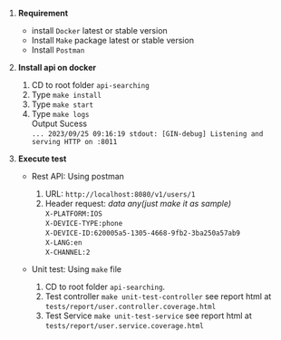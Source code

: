 
1. **Requirement**
   * install `Docker` latest or stable version
   * Install `Make` package latest or stable version
   * Install `Postman`

2. **Install api on docker**
   1. CD to root folder `api-searching`
   2. Type `make install`
   3. Type `make start`
   4. Type `make logs`  
      Output Sucess  
      `... 2023/09/25 09:16:19 stdout: [GIN-debug] Listening and serving HTTP on :8011`

3. **Execute test**
   - Rest API: Using postman
      1. URL: `http://localhost:8080/v1/users/1`
      2. Header request: _data any(just make it as sample)_  
         `X-PLATFORM:IOS`  
         `X-DEVICE-TYPE:phone`  
         `X-DEVICE-ID:620005a5-1305-4668-9fb2-3ba250a57ab9`  
         `X-LANG:en`  
         `X-CHANNEL:2`

   - Unit test: Using `make` file
      1. CD to root folder `api-searching`.
      2. Test controller `make unit-test-controller` see report html at `tests/report/user.controller.coverage.html`
      3. Test Service `make unit-test-service`  see report html at `tests/report/user.service.coverage.html`
   
